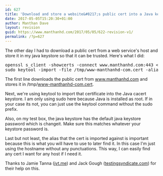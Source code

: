 ```yaml
---
id: 627
title: 'Download and store a website&#8217;s public cert into a Java keystore'
date: 2017-05-05T15:20:30+01:00
author: Manthan Dave
layout: revision
guid: https://www.manthanhd.com/2017/05/05/622-revision-v1/
permalink: /?p=627
---
```

The other day I had to download a public cert from a web service's host and store it in my java keystore so that it can be trusted. Here's what I did:
<pre class="lang:sh decode:true">openssl s_client -showcerts -connect www.manthanhd.com:443 &lt; /dev/null 2&gt;/dev/null| sed -n -e '/BEGIN\ CERTIFICATE/,/END\ CERTIFICATE/ p' &gt; /tmp/www-manthanhd-com.cert
sudo keytool -import -file /tmp/www-manthanhd-com.cert -alias wwwmanthanhdcom -keystore /opt/java/jre/lib/security/cacerts -storepass changeit</pre>
The first line downloads the public cert from www.manthanhd.com and stores it in <span class="lang:default decode:true crayon-inline">/tmp/www-manthanhd-com.cert</span>.

Next, we're using keytool to import that certificate into the Java cacert keystore. I am only using sudo here because Java is installed as root. If in your case its not, you can just use the keytool command without the sudo prefix.

Also, on my test box, the java keystore has the default java keystore password which is changeit. Make sure this matches whatever your keystore password is.

Last but not least, the alias that the cert is imported against is important because this is what you will have to use to later find it. In this case I'm just using the hostname without any punctuations. This way, I can easily find any cert I want for any host if I need it.

Thanks to Jamie Tanna (<a href="https://jvt.me/" target="_blank" rel="noopener noreferrer">jvt.me</a>) and Jack Gough (<a href="https://www.testingsyndicate.com/" target="_blank" rel="noopener noreferrer">testingsyndicate.com</a>) for their help on this.